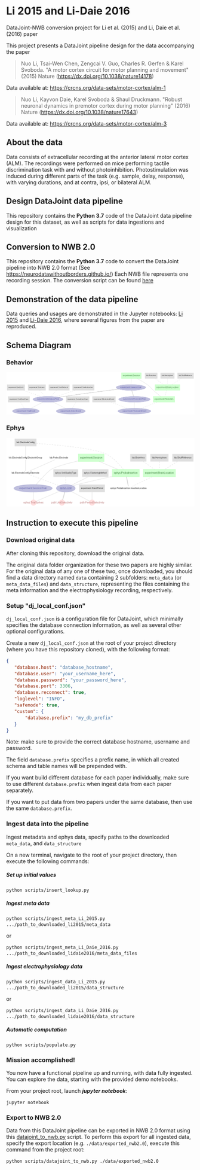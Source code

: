 # Li 2015 and Li-Daie 2016
DataJoint-NWB conversion project for Li et al. (2015) and Li, Daie et al. (2016) paper
 
This project presents a DataJoint pipeline design for the data accompanying the paper
>Nuo Li, Tsai-Wen Chen, Zengcai V. Guo, Charles R. Gerfen & Karel Svoboda. "A motor cortex circuit for motor planning and movement" (2015) Nature (https://dx.doi.org/10.1038/nature14178)

Data available at: https://crcns.org/data-sets/motor-cortex/alm-1

>Nuo Li, Kayvon Daie, Karel Svoboda & Shaul Druckmann. "Robust neuronal dynamics in premotor cortex during motor planning" (2016) Nature (https://dx.doi.org/10.1038/nature17643)

Data available at: https://crcns.org/data-sets/motor-cortex/alm-3

## About the data
Data consists of extracellular recording at the anterior lateral motor cortex (ALM). 
The recordings were performed on mice performing tactile discrimination task with and without photoinhibition. 
Photostimulation was induced during different parts of the task (e.g. sample, delay, response), with varying durations, and at contra, ipsi, or bilateral ALM.  

## Design DataJoint data pipeline 
This repository contains the **Python 3.7** code of the DataJoint data pipeline design for this dataset, as well as scripts for data ingestions and visualization

## Conversion to NWB 2.0
This repository contains the **Python 3.7** code to convert the DataJoint pipeline into NWB 2.0 format (See https://neurodatawithoutborders.github.io/)
Each NWB file represents one recording session. The conversion script can be found [here](scripts/datajoint_to_nwb.py)

## Demonstration of the data pipeline
Data queries and usages are demonstrated in the Jupyter notebooks: [Li 2015](notebooks/Li-2015-demo.ipynb)
 and [Li-Daie 2016](notebooks/Li-Daie-2016-Demo.ipynb), where several figures from the paper are reproduced. 

## Schema Diagram
### Behavior
![ERD of the behavior data pipeline](images/behavior_erd.png)

### Ephys
![ERD of the ephys data pipeline](images/ephys_erd.png)

## Instruction to execute this pipeline

### Download original data 

After cloning this repository, download the original data.
 
The original data folder organization for these two papers are highly similar.
For the original data of any one of these two, once downloaded, you should find a data directory
named `data` containing 2 subfolders: `meta_data` (or `meta_data_files`) and `data_structure`, 
representing the files containing the meta information and the electrophysiology recording, respectively.
 
### Setup "dj_local_conf.json"

`dj_local_conf.json` is a configuration file for DataJoint, which minimally specifies the
 database connection information, as well as several other optional configurations.
 
 Create a new `dj_local_conf.json` at the root of your project directory (where you have this repository cloned),
  with the following format:
 
 ```json
{
    "database.host": "database_hostname",
    "database.user": "your_username_here",
	"database.password": "your_password_here",
    "database.port": 3306,
    "database.reconnect": true,
    "loglevel": "INFO",
    "safemode": true,
    "custom": {
	    "database.prefix": "my_db_prefix"
    }
}
```

Note: make sure to provide the correct database hostname, username and password.

The field `database.prefix` specifies a prefix name, in which all created schema and table names will be prepended with.

If you want build different database for each paper individually, make sure to use different `database.prefix` 
when ingest data from each paper separately.

If you want to put data from two papers under the same database, then use the same `database.prefix`.

### Ingest data into the pipeline

Ingest metadata and ephys data, specify paths to the downloaded `meta_data`, and `data_structure`

On a new terminal, navigate to the root of your project directory, then execute the following commands:

##### Set up initial values
```
python scripts/insert_lookup.py
```

##### Ingest meta data
```
python scripts/ingest_meta_Li_2015.py .../path_to_downloaded_li2015/meta_data
```
or
```
python scripts/ingest_meta_Li_Daie_2016.py .../path_to_downloaded_lidaie2016/meta_data_files
```
##### Ingest electrophysiology data
```
python scripts/ingest_data_Li_2015.py .../path_to_downloaded_li2015/data_structure
```
or
```
python scripts/ingest_data_Li_Daie_2016.py .../path_to_downloaded_lidaie2016/data_structure
```
##### Automatic computation
```
python scripts/populate.py
```

### Mission accomplished!
You now have a functional pipeline up and running, with data fully ingested.
 You can explore the data, starting with the provided demo notebooks.
 
From your project root, launch ***jupyter notebook***:
```
jupyter notebook
```

### Export to NWB 2.0
Data from this DataJoint pipeline can be exported in NWB 2.0 format using this [datajoint_to_nwb.py](../scripts/datajoint_to_nwb.py) script. 
To perform this export for all ingested data, specify the export location (e.g. `./data/exported_nwb2.0`), execute this command from the project root:

```
python scripts/datajoint_to_nwb.py ./data/exported_nwb2.0
```




